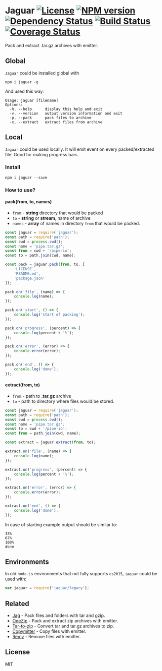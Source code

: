 # Jaguar [![License][LicenseIMGURL]][LicenseURL] [![NPM version][NPMIMGURL]][NPMURL] [![Dependency Status][DependencyStatusIMGURL]][DependencyStatusURL] [![Build Status][BuildStatusIMGURL]][BuildStatusURL] [![Coverage Status][CoverageIMGURL]][CoverageURL]

Pack and extract .tar.gz archives with emitter.

## Global

`Jaguar` could be installed global with

```
npm i jaguar -g
```

And used this way:

```
Usage: jaguar [filename]
Options:
  -h, --help      display this help and exit
  -v, --version   output version information and exit
  -p, --pack      pack files to archive
  -x, --extract   extract files from archive
```

## Local

`Jaguar` could be used locally. It will emit event on every packed/extracted file.
Good for making progress bars.

### Install

```
npm i jaguar --save
```

### How to use?

#### pack(from, to, names)

- `from`  - **string** directory that would be packed
- `to`    - **string** or **stream**, name of archive
- `names` - **array** of names in directory `from` that would be packed.

```js
const jaguar = require('jaguar');
const path = require('path');
const cwd = process.cwd();
const name = 'pipe.tar.gz';
const from = cwd + '/pipe-io';
const to = path.join(cwd, name);

const pack = jaguar.pack(from, to, [
    'LICENSE',
    'README.md',
    'package.json'
]);

pack.on('file', (name) => {
    console.log(name);
});

pack.on('start', () => {
    console.log('start of packing');
});

pack.on('progress', (percent) => {
    console.log(percent + '%');
});

pack.on('error', (error) => {
    console.error(error);
});

pack.on('end', () => {
    console.log('done');
});
```

#### extract(from, to)

- `from` - path to **.tar.gz** archive
- `to` - path to directory where files would be stored.

```js
const jaguar = require('jaguar');
const path = require('path');
const cwd = process.cwd();
const name = 'pipe.tar.gz';
const to = cwd + '/pipe-io';
const from = path.join(cwd, name);

const extract = jaguar.extract(from, to);

extract.on('file', (name) => {
    console.log(name);
});

extract.on('progress', (percent) => {
    console.log(percent + '%');
});

extract.on('error', (error) => {
    console.error(error);
});

extract.on('end', () => {
    console.log('done');
});
```


In case of starting example output should be similar to:

```
33%
67%
100%
done
```

## Environments

In old `node.js` environments that not fully supports `es2015`, `jaguar` could be used with:

```js
var jaguar = require('jaguar/legacy');
```
## Related

- [Jag](https://github.com/coderaiser/node-jag "Jag") - Pack files and folders with tar and gzip.
- [OneZip](https://github.com/coderaiser/node-onezip "OneZip") - Pack and extract zip archives with emitter.
- [Tar-to-zip](https://github.com/coderaiser/node-tar-to-zip "tar-to-zip") - Convert tar and tar.gz archives to zip.
- [Copymitter](https://github.com/coderaiser/node-copymitter "Copymitter") - Copy files with emitter.
- [Remy](https://github.com/coderaiser/node-remy "Remy") - Remove files with emitter.

## License

MIT

[NPMIMGURL]:                https://img.shields.io/npm/v/jaguar.svg?style=flat
[BuildStatusIMGURL]:        https://img.shields.io/travis/coderaiser/node-jaguar/master.svg?style=flat
[DependencyStatusIMGURL]:   https://img.shields.io/gemnasium/coderaiser/node-jaguar.svg?style=flat
[LicenseIMGURL]:            https://img.shields.io/badge/license-MIT-317BF9.svg?style=flat
[NPMURL]:                   https://npmjs.org/package/jaguar "npm"
[BuildStatusURL]:           https://travis-ci.org/coderaiser/node-jaguar  "Build Status"
[DependencyStatusURL]:      https://gemnasium.com/coderaiser/node-jaguar "Dependency Status"
[LicenseURL]:               https://tldrlegal.com/license/mit-license "MIT License"

[CoverageURL]:              https://coveralls.io/github/coderaiser/node-jaguar?branch=master
[CoverageIMGURL]:           https://coveralls.io/repos/coderaiser/node-jaguar/badge.svg?branch=master&service=github

